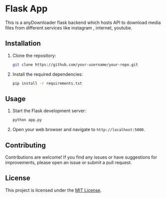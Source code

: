 # Flask App

This is a anyDownloader flask backend which hosts API to download media files from different services like instagram , internet, youtube.

## Installation

1. Clone the repository:

   ```bash
   git clone https://github.com/your-username/your-repo.git
   ```

2. Install the required dependencies:

   ```bash
   pip install -r requirements.txt
   ```

## Usage

1. Start the Flask development server:

   ```bash
   python app.py
   ```

2. Open your web browser and navigate to `http://localhost:5000`.

## Contributing

Contributions are welcome! If you find any issues or have suggestions for improvements, please open an issue or submit a pull request.

## License

This project is licensed under the [MIT License](LICENSE).
